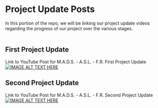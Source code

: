 # Project Update Posts
In this portion of the repo, we will be linking our project update videos regarding the progress of our project over the various stages. <br>
<br>
## First Project Update
Link to YouTube Post for M.A.D.S. - A.S.L. - F.R. First Project Update <br>
[![IMAGE ALT TEXT HERE](https://img.youtube.com/vi/FY0zOXzfRXs/0.jpg)](https://www.youtube.com/watch?v=FY0zOXzfRXs)
<br>
## Second Project Update
Link to YouTube Post for M.A.D.S. - A.S.L. - F.R. Second Project Update <br>
[![IMAGE ALT TEXT HERE]([https://img.youtube.com/vi/FY0zOXzfRXs/0.jpg)](https://www.youtube.com/watch?v=FY0zOXzfRXs](https://youtu.be/YxbOO5u5ovI)https://youtu.be/YxbOO5u5ovI)
